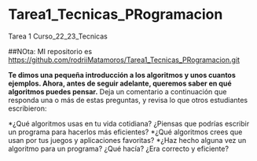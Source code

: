 # Tarea1_Tecnicas_PRogramacion
Tarea 1 Curso_22_23_Tecnicas

##NOta: 
MI repositorio es https://github.com/rodriiMatamoros/Tarea1_Tecnicas_PRogramacion.git


__Te dimos una pequeña introducción a los algoritmos y unos cuantos ejemplos. Ahora, antes de seguir adelante, queremos saber en qué algoritmos puedes pensar.__  Deja un comentario a continuación que responda una o más de estas preguntas, y revisa lo que otros estudiantes escribieron:

*¿Qué algoritmos usas en tu vida cotidiana? ¿Piensas que podrías escribir un programa para hacerlos más eficientes?
*¿Qué algoritmos crees que usan por tus juegos y aplicaciones favoritas?
*¿Haz hecho alguna vez un algoritmo para un programa? ¿Qué hacía? ¿Era correcto y eficiente?

